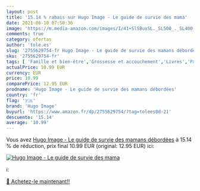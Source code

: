 ```yaml
---
layout: post
title: '15.14 % rabais sur Hugo Image - Le guide de survie des mama'
date: 2021-06-10 07:50:36
image: 'https://m.media-amazon.com/images/I/41+SlSBuxSL._SL500_._SL400_.jpg'
comments: true
category: ofertas
author: 'tole.es'
slug: '2755629754-fr Hugo Image - Le guide de survie des mamans débordées'
sku: '2755629754-fr'
tags: [ 'Famille et bien-être','Grossesse et accouchement','Livres','Parents et famille','Personnages scientifiques','Santé et bien-être de la femme','Santé familiale','Santé, Forme et Diététique','Sciences, Techniques et Médecine','hugo image','Éducation et soins des enfants', ]
actualPrice: 10.99 EUR
currency: EUR
price: 10.99
comparePrice: 12.95 EUR
prodname: 'Hugo Image - Le guide de survie des mamans débordées'
country: 'fr'
flag: '🇫🇷'
brand: 'Hugo Image'
buyurl: 'https://www.amazon.fr/dp/2755629754/?tag=tolees0d-21'
descuento: '15.14'
average: '10.99'
---
```


Vous avez [Hugo Image - Le guide de survie des mamans débordées](https://www.amazon.fr/dp/2755629754/?tag=tolees0d-21)  à  15.14 % de réduction, prix final  10.99 EUR (original: 12.95 EUR) ici:

[![Hugo Image - Le guide de survie des mama](https://m.media-amazon.com/images/I/41+SlSBuxSL._SL500_._SL400_.jpg)](https://www.amazon.fr/dp/2755629754/?tag=tolees0d-21)

ℹ️:


[🛒 Achetez-le maintenant!!](https://www.amazon.fr/dp/2755629754/?tag=tolees0d-21)
